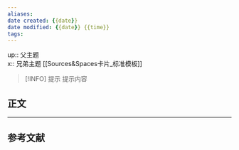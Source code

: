 ```yaml
---
aliases: 
date created: {{date}}
date modified: {{date}} {{time}}
tags: 
---
```

up:: 父主题  
x:: 兄弟主题 [[Sources&Spaces卡片_标准模板]] 

> [!INFO] 提示
>  提示内容

## 正文

---

## 参考文献
